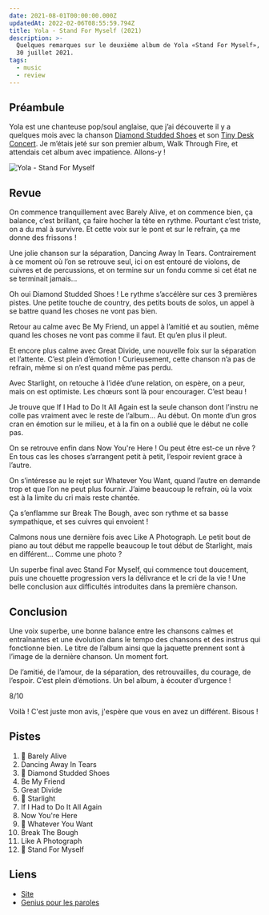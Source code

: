 ```yaml
---
date: 2021-08-01T00:00:00.000Z
updatedAt: 2022-02-06T08:55:59.794Z
title: Yola - Stand For Myself (2021)
description: >-
  Quelques remarques sur le deuxième album de Yola «Stand For Myself», sorti le
  30 juillet 2021.
tags:
  - music
  - review
---
```


## Préambule

Yola est une chanteuse pop/soul anglaise, que j’ai découverte il y a quelques mois avec la chanson [Diamond Studded Shoes](https://www.youtube.com/watch?v=GfC_n8efpiM) et son [Tiny Desk Concert](https://www.youtube.com/watch?v=usDb7VDRzeM). Je m’étais jeté sur son premier album, Walk Through Fire, et attendais cet album avec impatience. Allons-y !

![Yola - Stand For Myself](/assets/contentful/4DkvpoD8sdqsS3QuFnFm4N/1c948a41b50e8e9085c483ad94a6b2b8/R-19689355-1627731585-3075.jpeg.jpg)

## Revue

On commence tranquillement avec Barely Alive, et on commence bien, ça balance, c’est brillant, ça faire hocher la tête en rythme. Pourtant c’est triste, on a du mal à survivre. Et cette voix sur le pont et sur le refrain, ça me donne des frissons !

Une jolie chanson sur la séparation, Dancing Away In Tears. Contrairement à ce moment où l’on se retrouve seul, ici on est entouré de violons, de cuivres et de percussions, et on termine sur un fondu comme si cet état ne se terminait jamais…

Oh oui Diamond Studded Shoes ! Le rythme s’accélère sur ces 3 premières pistes. Une petite touche de country, des petits bouts de solos, un appel à se battre quand les choses ne vont pas bien.

Retour au calme avec Be My Friend, un appel à l’amitié et au soutien, même quand les choses ne vont pas comme il faut. Et qu’en plus il pleut.

Et encore plus calme avec Great Divide, une nouvelle foix sur la séparation et l’attente. C’est plein d’émotion ! Curieusement, cette chanson n’a pas de refrain, même si on n’est quand même pas perdu.

Avec Starlight, on retouche à l’idée d’une relation, on espère, on a peur, mais on est optimiste. Les chœurs sont là pour encourager. C’est beau !

Je trouve que If I Had to Do It All Again est la seule chanson dont l’instru ne colle pas vraiment avec le reste de l’album… Au début. On monte d’un gros cran en émotion sur le milieu, et à la fin on a oublié que le début ne colle pas.

On se retrouve enfin dans Now You're Here ! Ou peut être est-ce un rêve ? En tous cas les choses s’arrangent petit à petit, l’espoir revient grace à l’autre.

On s’intéresse au le rejet sur Whatever You Want, quand l’autre en demande trop et que l’on ne peut plus fournir. J’aime beaucoup le refrain, où la voix est à la limite du cri mais reste chantée.

Ça s’enflamme sur Break The Bough, avec son rythme et sa basse sympathique, et ses cuivres qui envoient !

Calmons nous une dernière fois avec Like A Photograph. Le petit bout de piano au tout début me rappelle beaucoup le tout début de Starlight, mais en différent… Comme une photo ?

Un superbe final avec Stand For Myself, qui commence tout doucement, puis une chouette progression vers la délivrance et le cri de la vie ! Une belle conclusion aux difficultés introduites dans la première chanson.

## Conclusion

Une voix superbe, une bonne balance entre les chansons calmes et entraînantes et une évolution dans le tempo des chansons et des instrus qui fonctionne bien. Le titre de l’album ainsi que la jaquette prennent sont à l’image de la dernière chanson. Un moment fort.

De l’amitié, de l’amour, de la séparation, des retrouvailles, du courage, de l’espoir. C’est plein d’émotions. Un bel album, à écouter d’urgence !

8/10

Voilà ! C'est juste mon avis, j'espère que vous en avez un différent. Bisous !

## Pistes

1. 💖 Barely Alive
2. Dancing Away In Tears
3. 💖 Diamond Studded Shoes
4. Be My Friend
5. Great Divide
6. 💖 Starlight
7. If I Had to Do It All Again
8. Now You're Here
9. 💖 Whatever You Want
10. Break The Bough
11. Like A Photograph
12. 💖 Stand For Myself

## Liens

- [Site](https://www.iamyola.com/)
- [Genius pour les paroles](https://genius.com/albums/Yola/Stand-for-myself)
